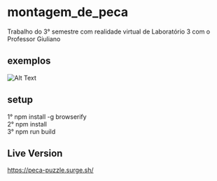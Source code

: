 # montagem_de_peca
Trabalho do 3° semestre com realidade virtual de Laboratório 3 com o Professor Giuliano
## exemplos
![Alt Text](https://im3.ezgif.com/tmp/ezgif-3-55087133513d.gif)
## setup
1° npm install -g browserify  
2° npm install  
3° npm run build  
## Live Version
https://peca-puzzle.surge.sh/
